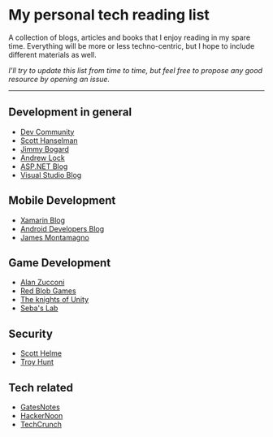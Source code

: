 # My personal tech reading list
A collection of blogs, articles and books that I enjoy reading in my spare time. Everything will be more or less techno-centric, but I hope to include different materials as well.

*I'll try to update this list from time to time, but feel free to propose any good resource by opening an issue.*

---

## Development in general
* [Dev Community](https://dev.to/)
* [Scott Hanselman](https://www.hanselman.com/blog/)
* [Jimmy Bogard](https://jimmybogard.com/)
* [Andrew Lock](https://andrewlock.net/)
* [ASP.NET Blog](https://devblogs.microsoft.com/aspnet/)
* [Visual Studio Blog](https://devblogs.microsoft.com/visualstudio/)

## Mobile Development
* [Xamarin Blog](https://devblogs.microsoft.com/xamarin/)
* [Android Developers Blog](https://android-developers.googleblog.com/)
* [James Montamagno](https://montemagno.com/)

## Game Development
* [Alan Zucconi](https://www.alanzucconi.com/)
* [Red Blob Games](https://www.redblobgames.com/)
* [The knights of Unity](https://blog.theknightsofunity.com/)
* [Seba's Lab](https://www.sebaslab.com/)

## Security
* [Scott Helme](https://scotthelme.co.uk/)
* [Troy Hunt](https://www.troyhunt.com/)

## Tech related
* [GatesNotes](https://www.gatesnotes.com/)
* [HackerNoon](https://hackernoon.com/)
* [TechCrunch](https://techcrunch.com/)
